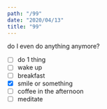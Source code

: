 ```yaml
---
path: "/99"
date: "2020/04/13"
title: "99"
---
```


do I even do anything anymore?

- [ ] do 1 thing
- [ ] wake up
- [ ] breakfast
- [x] smile or something
- [ ] coffee in the afternoon
- [ ] meditate

